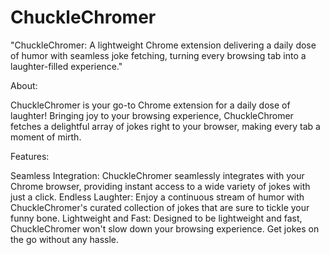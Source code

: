 # ChuckleChromer
"ChuckleChromer: A lightweight Chrome extension delivering a daily dose of humor with seamless joke fetching, turning every browsing tab into a laughter-filled experience."

About: 

ChuckleChromer is your go-to Chrome extension for a daily dose of laughter! Bringing joy to your browsing experience, ChuckleChromer fetches a delightful array of jokes right to your browser, making every tab a moment of mirth.

Features:

Seamless Integration: ChuckleChromer seamlessly integrates with your Chrome browser, providing instant access to a wide variety of jokes with just a click.
Endless Laughter: Enjoy a continuous stream of humor with ChuckleChromer's curated collection of jokes that are sure to tickle your funny bone.
Lightweight and Fast: Designed to be lightweight and fast, ChuckleChromer won't slow down your browsing experience. Get jokes on the go without any hassle.
